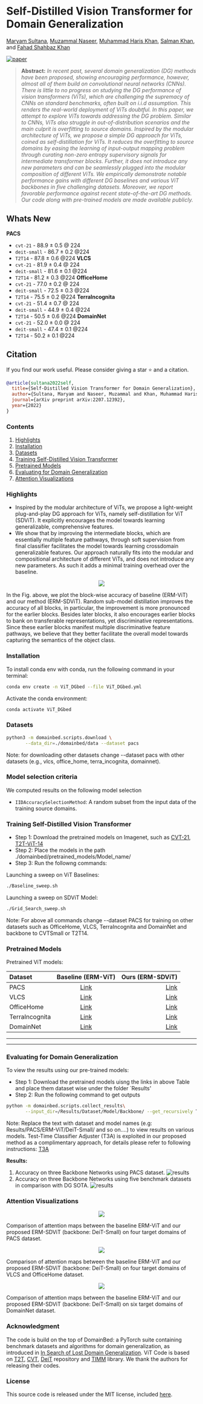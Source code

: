 # Self-Distilled Vision Transformer for Domain Generalization
[Maryam Sultana](https://scholar.google.com/citations?user=dKsfEyIAAAAJ&hl=en), [Muzammal Naseer](https://scholar.google.ch/citations?user=tM9xKA8AAAAJ&hl=en), [Muhammad Haris Khan](https://scholar.google.com/citations?user=ZgERfFwAAAAJ&hl=en), [Salman Khan](https://scholar.google.com/citations?user=M59O9lkAAAAJ&hl=en), and [Fahad Shahbaz Khan](https://scholar.google.ch/citations?user=zvaeYnUAAAAJ&hl=en&oi=ao)

[![paper](https://img.shields.io/badge/arXiv-Paper-<COLOR>.svg)](https://arxiv.org/abs/2207.12392)
> **Abstract:** *In recent past, several domain generalization (DG) methods have been proposed, showing encouraging performance, however, almost all of them build on convolutional neural networks (CNNs). There is little to no progress on studying the DG performance of vision transformers (ViTs), which are challenging the supremacy of CNNs on standard benchmarks, often built on i.i.d assumption. This renders the real-world deployment of ViTs doubtful. In this paper, we attempt to explore ViTs towards addressing the DG problem. Similar to CNNs, ViTs also struggle in out-of-distribution scenarios and the main culprit is overfitting to source domains. Inspired by the modular architecture of ViTs, we propose a simple DG approach for ViTs, coined as self-distillation for ViTs. It reduces the overfitting to source domains by easing the learning of input-output mapping problem through curating non-zero entropy supervisory signals for intermediate transformer blocks. Further, it does not introduce any new parameters and can be seamlessly plugged into the modular composition of different ViTs. We empirically demonstrate notable performance gains with different DG baselines and various ViT backbones in five challenging datasets. Moreover, we report favorable performance against recent state-of-the-art DG methods. Our code along with pre-trained models are made available publicly.*


## Whats New
**PACS**
* `cvt-21` -   88.9 ± 0.5 @ 224
* `deit-small` - 86.7 ± 0.2 @224
* `T2T14` -  87.8 ± 0.6 @224
**VLCS**
* `cvt-21` -  81.9 ± 0.4 @ 224
* `deit-small` - 81.6 ± 0.1 @224
* `T2T14` - 81.2 ± 0.3 @224
**OfficeHome**
* `cvt-21` -  77.0 ± 0.2 @ 224
* `deit-small` - 72.5 ± 0.3 @224
* `T2T14` - 75.5 ± 0.2 @224
**TerraIncognita**
* `cvt-21` -  51.4 ± 0.7 @ 224
* `deit-small` - 44.9 ± 0.4 @224
* `T2T14` - 50.5 ± 0.6 @224
**DomainNet**
* `cvt-21` -  52.0 ± 0.0 @ 224
* `deit-small` - 47.4 ± 0.1 @224
* `T2T14` - 50.2 ± 0.1 @224

## Citation
If you find our work useful. Please consider giving a star :star: and a citation.
```bibtex
@article{sultana2022self,
  title={Self-Distilled Vision Transformer for Domain Generalization},
  author={Sultana, Maryam and Naseer, Muzammal and Khan, Muhammad Haris and Khan, Salman and Khan, Fahad Shahbaz},
  journal={arXiv preprint arXiv:2207.12392},
  year={2022}
}
```

### Contents  
1) [Highlights](#Highlights) 
2) [Installation](#Installation)
3) [Datasets](#Datasets)
4) [Training Self-Distilled Vision Transformer](#Training-Self-Distilled-Vision-Transformer)
5) [Pretrained Models](#Pretrained-Models)
5) [Evaluating for Domain Generalization](#Evaluating-for-Domain-Generalization)
6) [Attention Visualizations](#Attention-Visualizations)


### Highlights
- Inspired by the modular architecture of ViTs, we propose a light-weight plug-and-play DG approach for ViTs, namely self-distillation for ViT (SDViT). It explicitly encourages the model towards learning generalizable, comprehensive features.
- We show that by improving the intermediate blocks, which are essentially multiple feature pathways, through soft supervision from final classifier facilitates the model towards learning crossdomain generalizable features. Our approach naturally fits into the modular and compositional architecture of different ViTs, and does not introduce any new parameters. As such it adds a minimal training overhead over the baseline.
<p align="center">
     <img src="https://github.com/maryam089/SDViT/blob/main/Figures/blockwise_accuracy_git.png" > 
</p>
In the Fig. above, we plot the block-wise accuracy of baseline (ERM-ViT) and our method (ERM-SDViT). Random sub-model distillation improves the accuracy of all blocks, in particular, the improvement is more pronounced for the earlier blocks. Besides later blocks, it also encourages earlier blocks to bank on transferable representations, yet discriminative representations. Since these earlier blocks manifest multiple discriminative feature pathways, we believe that they better facilitate the overall model towards capturing the semantics of the object class.


### Installation
To install conda env with conda, run the following command in your terminal:
```sh
conda env create -n ViT_DGbed --file ViT_DGbed.yml
```
Activate the conda environment:
```sh
conda activate ViT_DGbed
```
### Datasets

```sh
python3 -m domainbed.scripts.download \
       --data_dir=./domainbed/data --dataset pacs
```
Note: for downloading other datasets change --dataset pacs with other datasets (e.g., vlcs, office_home, terra_incognita, domainnet).


### Model selection criteria
We computed results on the following model selection
* `IIDAccuracySelectionMethod`: A random subset from the input data of the training source domains.

### Training Self-Distilled Vision Transformer

- Step 1: Download the pretrained models on Imagenet, such as [CVT-21](https://onedrive.live.com/?authkey=%21AMXesxbtKwsdryE&cid=56B9F9C97F261712&id=56B9F9C97F261712%2115008&parId=56B9F9C97F261712%2115004&o=OneUp), [T2T-ViT-14](https://github.com/yitu-opensource/T2T-ViT/releases/download/main/81.5_T2T_ViT_14.pth.tar)
- Step 2: Place the models in the path ./domainbed/pretrained_models/Model_name/
- Step 3: Run the followng commands:  

Launching a sweep on ViT Baselines:

```sh
./Baseline_sweep.sh
```
Launching a sweep on SDViT Model:

```sh
./Grid_Search_sweep.sh
```
Note: For above all commands change --dataset PACS for training on other datasets such as OfficeHome, VLCS, TerraIncognita and DomainNet and backbone to CVTSmall or T2T14.

### Pretrained Models
Pretrained ViT models:

| Dataset   |                                               Baseline (ERM-ViT)                                              |                                                                                             Ours (ERM-SDViT) | 
|:----------|:----------------------------------------------------------------------------------------------------:|-------------------------------------------------------------------------------------------------:|
| PACS      |   [Link](https://drive.google.com/file/d/1m2_RP6nFm0uGJKyYPUIGa1ZYseV8Ak5j/view?usp=sharing)    |   [Link](https://drive.google.com/file/d/1jD8nD8b8Ki09YhOAx0mINEOYd4D3L9Gp/view?usp=sharing) | 
| VLCS | [Link](https://drive.google.com/file/d/1DaWhn5pqtEQPple59oNwfPrdtN0OBmRG/view?usp=sharing) | [Link](https://drive.google.com/file/d/1UOq-8AS_o_KhyIqHBGIaFSJkrbli9kXC/view?usp=sharing) | 
| OfficeHome    |  [Link](https://drive.google.com/file/d/1jVWSCNFAiL7MPi3vqGmcHp1QC2sBJJPr/view?usp=sharing)   |  [Link](https://drive.google.com/file/d/1r-V4HbrXscI3nQcsMA2Zo-45i7O6K8Zk/view?usp=sharing) | 
| TerraIncognita    |  [Link](https://drive.google.com/file/d/1qBuyTTw2eAvqQDrZ4pT0tSBzWqtVrE5s/view?usp=sharing)   |  [Link](https://drive.google.com/file/d/194PM4-HPgq8Udejyhfc0yX53nEpUcgXX/view?usp=sharing) | 
| DomainNet    |  [Link](https://drive.google.com/file/d/1cqZiMUXVekLCpLeVeQyRvr4JEFnfHkVs/view?usp=sharing)   |   [Link](https://drive.google.com/file/d/1X2T60Ub3cvrkqWWRvt5tlom59P-vR_zw/view?usp=sharing) | 


<hr />
<hr />

### Evaluating for Domain Generalization

To view the results using our pre-trained models:
- Step 1: Download the pretrained models uisng the links in above Table and place them dataset wise under the folder `Results'
- Step 2: Run the following command to get outputs
````sh
python -m domainbed.scripts.collect_results\
       --input_dir=/Results/Dataset/Model/Backbone/ --get_recursively True
````
Note: Replace the text with dataset and model names (e.g: Results/PACS/ERM-ViT/DeiT-Small/ and so on....) to view results on various models. Test-Time Classifier Adjuster (T3A) is exploited in our proposed method as a complimentary approach, for details please refer to following instructions:
[T3A](https://github.com/matsuolab/T3A)

**Results:**

1. Accuracy on three Backbone Networks using PACS dataset.
![results](Figures/Table_2.png)
2. Accuracy on three Backbone Networks using five benchmark datasets in comparison with DG SOTA.
![results](Figures/Table_1.png)

### Attention Visualizations

<p align="center">
     <img src="https://github.com/maryam089/SDViT/blob/main/Figures/PACS_git.png" > 
</p>
Comparison of attention maps between the baseline ERM-ViT and our proposed ERM-SDViT (backbone: DeiT-Small) on four target domains of PACS dataset. 
<p align="center">
     <img src="https://github.com/maryam089/SDViT/blob/main/Figures/Attentions_VLCS_OH.png" > 
</p>
Comparison of attention maps between the baseline ERM-ViT and our proposed ERM-SDViT (backbone: DeiT-Small) on four target domains of VLCS and OfficeHome dataset.
<p align="center">
     <img src="https://github.com/maryam089/SDViT/blob/main/Figures/Attentions_DomainNet.png" > 
</p>
Comparison of attention maps between the baseline ERM-ViT and our proposed ERM-SDViT (backbone: DeiT-Small) on six target domains of DomainNet dataset.


### Acknowledgment
The code is build on the top of DomainBed: a PyTorch suite containing benchmark datasets and algorithms for domain generalization, as introduced in [In Search of Lost Domain Generalization](https://arxiv.org/abs/2007.01434). ViT Code is based on [T2T](https://github.com/yitu-opensource/T2T-ViT), [CVT](https://github.com/microsoft/CvT), [DeiT](https://github.com/facebookresearch/deit) repository and [TIMM](https://github.com/rwightman/pytorch-image-models) library. We thank the authors for releasing their codes.

### License

This source code is released under the MIT license, included [here](LICENSE).
